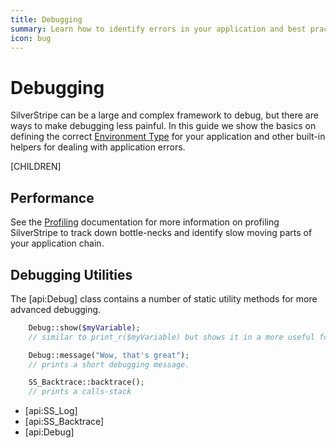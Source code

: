 ```yaml
---
title: Debugging
summary: Learn how to identify errors in your application and best practice for logging application errors.
icon: bug
---
```

# Debugging

SilverStripe can be a large and complex framework to debug, but there are ways to make debugging less painful. In this
guide we show the basics on defining the correct [Environment Type](environment_types) for your application and other
built-in helpers for dealing with application errors.

[CHILDREN]

## Performance

See the [Profiling](../performance/profiling) documentation for more information on profiling SilverStripe to track down
bottle-necks and identify slow moving parts of your application chain.

## Debugging Utilities

The [api:Debug] class contains a number of static utility methods for more advanced debugging.

```php
	Debug::show($myVariable);
	// similar to print_r($myVariable) but shows it in a more useful format.

	Debug::message("Wow, that's great");
	// prints a short debugging message.

	SS_Backtrace::backtrace();
	// prints a calls-stack

```

* [api:SS_Log]
* [api:SS_Backtrace]
* [api:Debug]